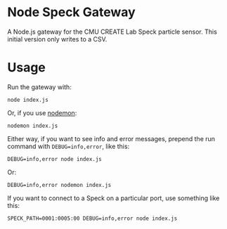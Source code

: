 Node Speck Gateway
==================

A Node.js gateway for the CMU CREATE Lab Speck particle sensor.  This initial version only writes to a CSV.

Usage
=====

Run the gateway with:

    node index.js

Or, if you use [nodemon](https://github.com/remy/nodemon):

    nodemon index.js
    
Either way, if you want to see info and error messages, prepend the run command with `DEBUG=info,error`, like this:

    DEBUG=info,error node index.js

Or:

    DEBUG=info,error nodemon index.js

If you want to connect to a Speck on a particular port, use something like this:

    SPECK_PATH=0001:0005:00 DEBUG=info,error node index.js

